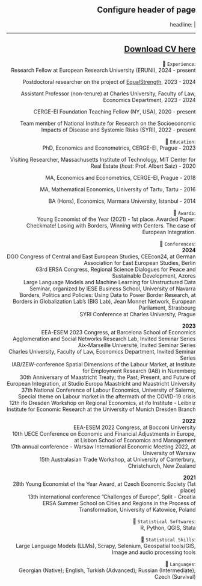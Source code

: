 <div style="text-align: right; max-width: 800px; margin: auto;">

## Configure header of page
headline: |

---

<!-- this is a subheadline -->

## [Download CV here](https://drive.google.com/file/d/1v2EmyvCGG5Kwb3P_IivCIXLVKXlA9-lM/view)

🔸 `Experience`:  
Research Fellow at European Research University (ERUNI), 2024 - present  

Postdoctoral researcher on the project of [EqualStrength](https://equalstrength.eu), 2023 - 2024  

Assistant Professor (non-tenure) at Charles University, Faculty of Law, Economics Department, 2023 - 2024  

CERGE-EI Foundation Teaching Fellow (NY, USA), 2020 - present  

Team member of National Institute for Research on the Socioeconomic Impacts of Disease and Systemic Risks (SYRI), 2022 - present  

🔸 `Education`:  
PhD, Economics and Econometrics, CERGE-EI, Prague - 2023  

Visiting Researcher, Massachusetts Institute of Technology, MIT Center for Real Estate (_host_: Prof. Albert Saiz) - 2020  

MA, Economics and Econometrics, CERGE-EI, Prague - 2018  

MA, Mathematical Economics, University of Tartu, Tartu - 2016  

BA (Hons), Economics, Marmara University, Istanbul - 2014  

🔸 `Awards`:  
Young Economist of the Year (2021) - 1st place. Awarded Paper: Checkmate! Losing with Borders, Winning with Centers. The case of European Integration.  

🔸 `Conferences`:  
**2024**  
DGO Congress of Central and East European Studies, CEEcon24, at German Association for East European Studies, Berlin  
63rd ERSA Congress, Regional Science Dialogues for Peace and Sustainable Development, Azores  
Large Language Models and Machine Learning for Unstructured Data Seminar, organized by IESE Business School, University of Navarra  
Borders, Politics and Policies: Using Data to Power Border Research, at Borders in Globalization Lab’s (BIG Lab), Jean Monnet Network, European Parliament, Strasbourg  
SYRI Conference at Charles University, Prague  

**2023**  
EEA-ESEM 2023 Congress, at Barcelona School of Economics  
Agglomeration and Social Networks Research Lab, Invited Seminar Series  
Aix-Marseille Université, Invited Seminar Series  
Charles University, Faculty of Law, Economics Department, Invited Seminar Series  
IAB/ZEW-conference Spatial Dimensions of the Labour Market, at Institute for Employment Research (IAB) in Nuremberg  
30th Anniversary of Maastricht Treaty; the Past, Present, and Future of European Integration, at Studio Europa Maastricht and Maastricht University  
37th National Conference of Labour Economics, University of Salerno, Special theme on Labour market in the aftermath of the COVID-19 crisis  
12th ifo Dresden Workshop on Regional Economics, at ifo Institute - Leibniz Institute for Economic Research at the University of Munich Dresden Branch  

**2022**  
EEA-ESEM 2022 Congress, at Bocconi University  
10th UECE Conference on Economic and Financial Adjustments in Europe, at Lisbon School of Economics and Management  
17th annual conference - Warsaw International Economic Meeting 2022, at University of Warsaw  
15th Australasian Trade Workshop, at University of Canterbury, Christchurch, New Zealand  

**2021**  
28th Young Economist of the Year Award, at Czech Economic Society (1st place)  
13th international conference ”Challenges of Europe”, Split - Croatia  
ERSA Summer School on Cities and Regions in the Process of Transformation, University of Katowice, Poland  

🔸 `Statistical Softwares`:  
R, Python, QGIS, Stata  

🔸 `Statistical Skills`:  
Large Language Models (LLMs), Scrapy, Selenium, Geospatial tools/GIS, Image and audio processing tools  

🔸 `Languages`:  
Georgian (Native); English, Turkish (Advanced); Russian (Intermediate); Czech (Survival)  

</div>
